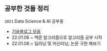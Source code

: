 ## 공부한 것들 정리
`2021` Data Science & AI 공부중
- [기술블로그 모음](https://github.com/seonggwonyoon/techblog)
- 22.01.08 ~ 백준 알고리즘으로 알고리즘 공부 시작
- 22.01.08 ~ 딥러닝 및 머신러닝, 논문 구현 해보기 